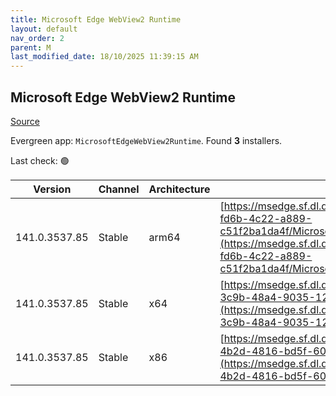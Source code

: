 ```yaml
---
title: Microsoft Edge WebView2 Runtime
layout: default
nav_order: 2
parent: M
last_modified_date: 18/10/2025 11:39:15 AM
---
```


## Microsoft Edge WebView2 Runtime

[Source](https://developer.microsoft.com/en-us/microsoft-edge/webview2/)

Evergreen app: `MicrosoftEdgeWebView2Runtime`. Found **3** installers.

Last check: 🟢

| Version       | Channel | Architecture | URI                                                                                                                                                                                                                                                                                                                            |
| ------------- | ------- | ------------ | ------------------------------------------------------------------------------------------------------------------------------------------------------------------------------------------------------------------------------------------------------------------------------------------------------------------------------ |
| 141.0.3537.85 | Stable  | arm64        | [https://msedge.sf.dl.delivery.mp.microsoft.com/filestreamingservice/files/5228f76c-fd6b-4c22-a889-c51f2ba1da4f/MicrosoftEdgeWebView2RuntimeInstallerARM64.exe](https://msedge.sf.dl.delivery.mp.microsoft.com/filestreamingservice/files/5228f76c-fd6b-4c22-a889-c51f2ba1da4f/MicrosoftEdgeWebView2RuntimeInstallerARM64.exe) |
| 141.0.3537.85 | Stable  | x64          | [https://msedge.sf.dl.delivery.mp.microsoft.com/filestreamingservice/files/a5325165-3c9b-48a4-9035-1292a66e5f81/MicrosoftEdgeWebView2RuntimeInstallerX64.exe](https://msedge.sf.dl.delivery.mp.microsoft.com/filestreamingservice/files/a5325165-3c9b-48a4-9035-1292a66e5f81/MicrosoftEdgeWebView2RuntimeInstallerX64.exe)     |
| 141.0.3537.85 | Stable  | x86          | [https://msedge.sf.dl.delivery.mp.microsoft.com/filestreamingservice/files/2d472587-4b2d-4816-bd5f-6042e64bf576/MicrosoftEdgeWebView2RuntimeInstallerX86.exe](https://msedge.sf.dl.delivery.mp.microsoft.com/filestreamingservice/files/2d472587-4b2d-4816-bd5f-6042e64bf576/MicrosoftEdgeWebView2RuntimeInstallerX86.exe)     |
